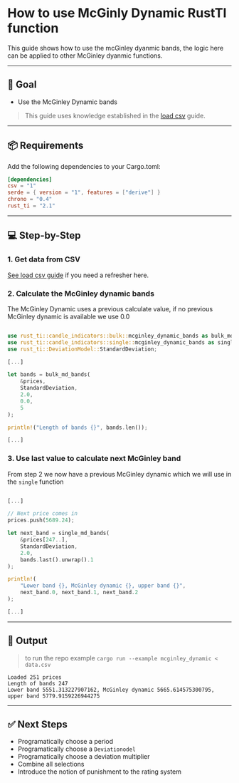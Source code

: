 # How to use McGinly Dynamic RustTI function

This guide shows how to use the mcGinley dyanmic bands, the logic here can be applied to other 
McGinley dyanmic functions.

---

## 🎯 Goal

- Use the McGinley Dynamic bands

> This guide uses knowledge established in the [load csv](./load_csv.md) guide.

---

## 📦 Requirements

Add the following dependencies to your Cargo.toml:

```toml
[dependencies]
csv = "1"
serde = { version = "1", features = ["derive"] }
chrono = "0.4"
rust_ti = "2.1"
```

---

## 💻 Step-by-Step

### 1. Get data from CSV

[See load csv guide](./load_csv.md) if you need a refresher here.

### 2. Calculate the McGinley dynamic bands

The McGinley Dynamic uses a previous calculate value, if no previous McGinley dynamic is available we use 0.0

```rust

use rust_ti::candle_indicators::bulk::mcginley_dynamic_bands as bulk_md_bands;
use rust_ti::candle_indicators::single::mcginley_dynamic_bands as single_md_bands;
use rust_ti::DeviationModel::StandardDeviation;

[...]

let bands = bulk_md_bands(
    &prices, 
    StandardDeviation,
    2.0, 
    0.0,
    5
);

println!("Length of bands {}", bands.len());

[...]

```

### 3. Use last value to calculate next McGinley band

From step 2 we now have a previous McGinley dynamic which we will use in the `single` function

```rust

[...]

// Next price comes in
prices.push(5689.24);

let next_band = single_md_bands(
    &prices[247..],
    StandardDeviation,
    2.0,
    bands.last().unwrap().1
);

println!(
    "Lower band {}, McGinley dynamic {}, upper band {}", 
    next_band.0, next_band.1, next_band.2
);

[...]

```

---

## 🧪 Output

> to run the repo example `cargo run --example mcginley_dynamic < data.csv`

```shell
Loaded 251 prices
Length of bands 247
Lower band 5551.313227907162, McGinley dynamic 5665.614575300795, upper band 5779.9159226944275
```

---

## ✅ Next Steps

- Programatically choose a period
- Programatically choose a `Deviationodel`
- Programatically choose a deviation multiplier
- Combine all selections
- Introduce the notion of punishment to the rating system

